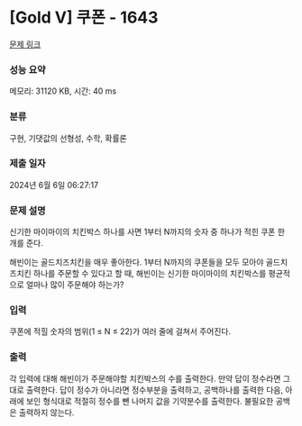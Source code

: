 # [Gold V] 쿠폰 - 1643 

[문제 링크](https://www.acmicpc.net/problem/1643) 

### 성능 요약

메모리: 31120 KB, 시간: 40 ms

### 분류

구현, 기댓값의 선형성, 수학, 확률론

### 제출 일자

2024년 6월 6일 06:27:17

### 문제 설명

<p>신기한 마이마이의 치킨박스 하나를 사면 1부터 N까지의 숫자 중 하나가 적힌 쿠폰 한 개를 준다.</p>

<p>해빈이는 골드치즈치킨을 매우 좋아한다. 1부터 N까지의 쿠폰들을 모두 모아야 골드치즈치킨 하나를 주문할 수 있다고 할 때, 해빈이는 신기한 마이마이의 치킨박스를 평균적으로 얼마나 많이 주문해야 하는가?</p>

### 입력 

 <p>쿠폰에 적힐 숫자의 범위(1 ≤ N ≤ 22)가 여러 줄에 걸쳐서 주어진다.</p>

### 출력 

 <p>각 입력에 대해 해빈이가 주문해야할 치킨박스의 수를 출력한다. 만약 답이 정수라면 그대로 출력한다. 답이 정수가 아니라면 정수부분을 출력하고, 공백하나를 출력한 다음, 아래에 보인 형식대로 적절히 정수를 뺀 나머지 값을 기약분수를 출력한다. 불필요한 공백은 출력하지 않는다.</p>

